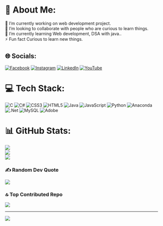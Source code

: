 # 💫 About Me:
🔭 I’m currently working on  web development project.<br>👯 I’m looking to collaborate with people who are curious to learn things.<br>🌱 I’m currently learning Web development, DSA with java..<br>⚡ Fun fact Curious to learn new things.


## 🌐 Socials:
[![Facebook](https://img.shields.io/badge/Facebook-%231877F2.svg?logo=Facebook&logoColor=white)](https://www.facebook.com/profile.php?id=100022334344168) [![Instagram](https://img.shields.io/badge/Instagram-%23E4405F.svg?logo=Instagram&logoColor=white)](https://instagram.com/s_u_s_h_i_l_20_58) [![LinkedIn](https://img.shields.io/badge/LinkedIn-%230077B5.svg?logo=linkedin&logoColor=white)](https://www.linkedin.com/in/durpat-singh-balayar/) [![YouTube](https://img.shields.io/badge/YouTube-%23FF0000.svg?logo=YouTube&logoColor=white)](https://www.youtube.com/channel/UC9HMGH1AIVxRQ6gqCw07Ydg) 

# 💻 Tech Stack:
![C](https://img.shields.io/badge/c-%2300599C.svg?style=plastic&logo=c&logoColor=white) ![C#](https://img.shields.io/badge/c%23-%23239120.svg?style=plastic&logo=csharp&logoColor=white) ![CSS3](https://img.shields.io/badge/css3-%231572B6.svg?style=plastic&logo=css3&logoColor=white) ![HTML5](https://img.shields.io/badge/html5-%23E34F26.svg?style=plastic&logo=html5&logoColor=white) ![Java](https://img.shields.io/badge/java-%23ED8B00.svg?style=plastic&logo=openjdk&logoColor=white) ![JavaScript](https://img.shields.io/badge/javascript-%23323330.svg?style=plastic&logo=javascript&logoColor=%23F7DF1E) ![Python](https://img.shields.io/badge/python-3670A0?style=plastic&logo=python&logoColor=ffdd54) ![Anaconda](https://img.shields.io/badge/Anaconda-%2344A833.svg?style=plastic&logo=anaconda&logoColor=white) ![.Net](https://img.shields.io/badge/.NET-5C2D91?style=plastic&logo=.net&logoColor=white) ![MySQL](https://img.shields.io/badge/mysql-4479A1.svg?style=plastic&logo=mysql&logoColor=white) ![Adobe](https://img.shields.io/badge/adobe-%23FF0000.svg?style=plastic&logo=adobe&logoColor=white)
# 📊 GitHub Stats:
![](https://github-readme-stats.vercel.app/api?username=sushil8848d&theme=radical&hide_border=false&include_all_commits=true&count_private=true)<br/>
![](https://github-readme-streak-stats.herokuapp.com/?user=sushil8848d&theme=radical&hide_border=false)<br/>
![](https://github-readme-stats.vercel.app/api/top-langs/?username=sushil8848d&theme=radical&hide_border=false&include_all_commits=true&count_private=true&layout=compact)

### ✍️ Random Dev Quote
![](https://quotes-github-readme.vercel.app/api?type=vetical&theme=radical)

### 🔝 Top Contributed Repo
![](https://github-contributor-stats.vercel.app/api?username=sushil8848d&limit=5&theme=discord&combine_all_yearly_contributions=true)

---
[![](https://visitcount.itsvg.in/api?id=sushil8848d&icon=1&color=0)](https://visitcount.itsvg.in)

<!-- Proudly created with GPRM ( https://gprm.itsvg.in ) -->

